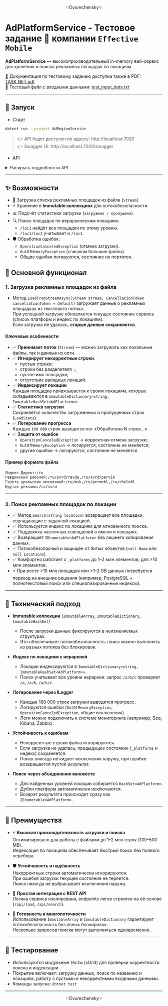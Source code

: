 <p align="center">✨Dvurechensky✨</p>

# AdPlatformService - Тестовое задание 📄 компании `Effective Mobile`

**AdPlatformService** — высокопроизводительный in-memory веб-сервис для хранения и поиска рекламных площадок по локациям.

📄 Документация по тестовому заданию доступна также в PDF: [TASK.NET.pdf](docs/TASK.NET.pdf)\
📄 Тестовый файл с входными данными: [test_input_data.txt](docs/test_input_data.txt)

---

## 🚀 Запуск

- Старт

```bash
dotnet run --project AdRegionService
```

> 👉 API будет доступен по адресу: http://localhost:7020 \
> 👉 Swagger UI: http://localhost:7020/swagger

- API

<details close>
<summary>Раскрыть подробности API</summary>

```http
POST /api/load
Content-Type: multipart/form-data

file=@platforms.txt
```

```json
{
	"message": "Data loaded",
	"loaded": 123,
	"skipped": 5
}
```

```http
GET /api/search?location=/ru/svrd
```

```json
[
	{ "name": "Крутая реклама", "locations": ["/ru/svrd"] },
	{
		"name": "Ревдинский рабочий",
		"locations": ["/ru/svrd/revda", "/ru/svrd/pervik"]
	}
]
```

</details>

---

## ✨ Возможности

- 📂 Загрузка списка рекламных площадок из файла (`Stream`).
- ⚡ Хранение в **Immutable коллекциях** для потокобезопасности.
- 📊 Подсчёт статистики загрузки (`загружено / пропущено`).
- 🔍 Поиск площадок по иерархическим локациям:
  - `/loc1` найдёт все площадки по этому уровню.
  - `/loc1/loc2` учитывает и `/loc1`.
- 🛡 Обработка ошибок:
  - `OperationCanceledException` (отмена загрузки).
  - `OutOfMemoryException` (слишком большие файлы).
  - Общие ошибки логируются, состояние не портится.

## 🔹 Основной функционал

### 1. **Загрузка рекламных площадок из файла**

- Метод `LoadFromStreamAsync(Stream stream, CancellationToken cancellationToken = default)` загружает данные о рекламных площадках из текстового потока.  
  При успешной загрузке обновляется текущее состояние сервиса (список платформ и индекс по локациям).  
  Если загрузка не удалась, **старые данные сохраняются**.

#### Ключевые особенности

- ✅ **Принимает поток** (`Stream`) — можно загружать как локальные файлы, так и данные из сети.
- ✅ **Игнорирует некорректные строки**:
  - пустые строки;
  - строки без разделителя `:`;
  - пустое имя площадки;
  - отсутствие валидных локаций.
- ✅ **Индексирует локации**  
  Каждая площадка привязывается к своим локациям, которые складываются в `ImmutableDictionary<string, ImmutableHashSet<AdPlatform>>`.
- ✅ **Статистика загрузки**  
  Сохраняется количество загруженных и пропущенных строк (`LoadStats`).
- ✅ **Логирование прогресса**  
  Каждые `100 000` строк выводится лог «Обработано N строк…».
- ✅ **Защита от ошибок**
  - `OperationCanceledException` → корректная отмена загрузки;
  - `OutOfMemoryException` → логируется, состояние не меняется;
  - другие ошибки → логируются, состояние не меняется.

#### Пример формата файла

```txt
Яндекс.Директ:/ru
Ревдинский рабочий:/ru/svrd/revda,/ru/svrd/pervik
Газета уральских москвичей:/ru/msk,/ru/permobl,/ru/chelobl
Крутая реклама:/ru/svrd
```

---

### 2. **Поиск рекламных площадок по локации**

- ✅ Метод `Search(string location)` возвращает все площадки, совпадающие с заданной локацией.
- ✅ Используется индекс по локациям для мгновенного поиска.
- ✅ Поддержка частичных совпадений в имени и локациях.
- ✅ Возвращает `IEnumerable<AdPlatform>` без лишнего копирования данных.
- ✅ Потокобезопасный и защищён от битых объектов (`null Name` или `null Locations`).
- ✅ Комфортно работает с `_platforms` до 1–2 млн элементов; для >10 млн элементов.
- ⚡ При росте >10 млн площадок или >1–2 GB данных потребуется переход на внешние решения (например, PostgreSQL + полнотекстовый поиск или специализированные индексы).

---

## 🔹 Технический подход

- **Immutable коллекции** (`ImmutableArray`, `ImmutableDictionary`, `ImmutableHashSet`)

  - После загрузки данные фиксируются в неизменяемых структурах.
  - Это обеспечивает потокобезопасность: поиск можно выполнять из разных потоков без блокировок.

- **Индекс по локациям с иерархией**

  - Локации индексируются в `ImmutableDictionary<string, ImmutableHashSet<AdPlatform>>`.
  - Поиск учитывает все уровни иерархии: запрос `/a/b/c` проверяет `/a`, `/a/b`, `/a/b/c`.

- **Логирование через ILogger**

  - Каждые 100 000 строк загрузки выводится прогресс.
  - Логируются ошибки (`OutOfMemoryException`, `OperationCanceledException`, общие исключения).
  - Логи можно подключить к системе мониторинга (например, Seq, Kibana, Zabbix).

- **Устойчивость к ошибкам**

  - Некорректные строки файла игнорируются.
  - Если загрузка не удалась, предыдущее состояние (`_platforms` и индекс) сохраняется.
  - Поиск никогда не кидает исключения наружу, при ошибке возвращается пустой результат.

- **Поиск через объединение множеств**

  - Для найденных уровней локации собирается `HashSet<AdPlatform>`.
  - Дубли платформ автоматически исключаются.
  - Возврат результата происходит сразу как `IEnumerable<AdPlatform>`.

---

## 🔹 Преимущества

- ⚡ **Высокая производительность загрузки и поиска**  
  Оптимизировано для работы с файлами до 1–2 млн строк (100–500 MB).  
  Индексация по локациям обеспечивает быстрый поиск без полного перебора.

- 🛡 **Устойчивость и надёжность**  
  Некорректные строки автоматически игнорируются.  
  При ошибке загрузки текущее состояние не теряется.  
  Поиск никогда не выбрасывает исключения наружу.

- 🔗 **Простая интеграция с REST API**  
  Логика сервиса изолирована, endpoints легко строятся на её основе (`/api/load`, `/api/search`).

- 🧵 **Готовность к многопоточности**  
  Использование `ImmutableArray` и `ImmutableDictionary` гарантирует потокобезопасность без явных блокировок.  
  Несколько запросов поиска могут выполняться одновременно.

---

## 🔹 Тестирование

- Используются модульные тесты (xUnit) для проверки корректности поиска и индексации.
- Покрытие включает: загрузку данных, поиск по названию и локациям, работу с пустыми и некорректными входными данными.
- Команда запуска: `dotnet test`

---

<p align="center">✨Dvurechensky✨</p>
